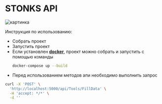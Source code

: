 # STONKS API

![картинка](https://i.kym-cdn.com/entries/icons/original/000/029/959/Screen_Shot_2019-06-05_at_1.26.32_PM.jpg)

Инструкция по использованию:
* Собрать проект
* Запустить проект
* Если установлен [**docker**](https://docs.docker.com/compose/install/), проект можно собрать и запустить с помощью команды 
  ```bash
  docker-compose up --build
  ```
* Перед использованием методов апи необходимо выполнить запрос 

```bash
curl -X 'POST' \
  'http://localhost:5000/api/Tools/FillData' \
  -H 'accept: */*' \
  -d ''
```
